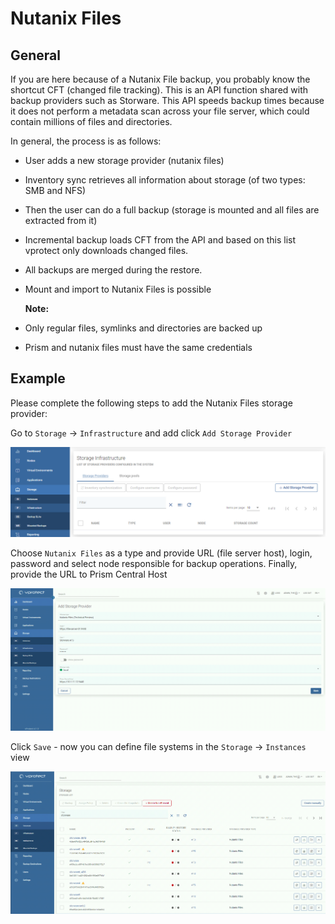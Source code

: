 # Nutanix Files

## General

If you are here because of a Nutanix File backup, you probably know the shortcut CFT \(changed file tracking\). This is an API function shared with backup providers such as Storware. This API speeds backup times because it does not perform a metadata scan across your file server, which could contain millions of files and directories.

In general, the process is as follows:

* User adds a new storage provider \(nutanix files\)
* Inventory sync retrieves all information about storage \(of two types: SMB and NFS\)
* Then the user can do a full backup \(storage is mounted and all files are extracted from it\)
* Incremental backup loads CFT from the API and based on this list vprotect only downloads changed files.
* All backups are merged during the restore.
* Mount and import to Nutanix Files is possible

  **Note:**

* Only regular files, symlinks and directories are backed up
* Prism and nutanix files must have the same credentials

## Example

Please complete the following steps to add the Nutanix Files storage provider:

Go to `Storage` -&gt; `Infrastructure` and add click `Add Storage Provider`

![](../../../.gitbook/assets/storage-providers-infrastructure.png)

Choose `Nutanix Files` as a type and provide URL \(file server host\), login, password and select node responsible for backup operations. Finally, provide the URL to Prism Central Host

![](../../../.gitbook/assets/storage-providers-infrastructure-add.png)

Click `Save` - now you can define file systems in the `Storage` -&gt; `Instances` view

![](../../../.gitbook/assets/storage-providers-instances.png)

